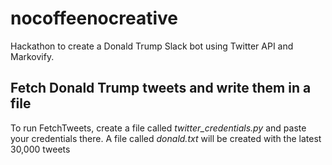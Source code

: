 # nocoffeenocreative

Hackathon to create a Donald Trump Slack bot using Twitter API and Markovify.

## Fetch Donald Trump tweets and write them in a file
To run FetchTweets, create a file called *twitter_credentials.py* and paste your credentials there.
A file called *donald.txt* will be created with the latest 30,000 tweets
